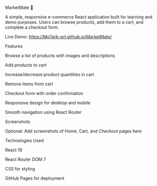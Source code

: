 MarketMate 🛒

A simple, responsive e-commerce React application built for learning and demo purposes. Users can browse products, add them to a cart, and complete a checkout form.

Live Demo: https://Mo7arb-art.github.io/MarketMate/

Features

Browse a list of products with images and descriptions

Add products to cart

Increase/decrease product quantities in cart

Remove items from cart

Checkout form with order confirmation

Responsive design for desktop and mobile

Smooth navigation using React Router

Screenshots

Optional: Add screenshots of Home, Cart, and Checkout pages here

Technologies Used

React 19

React Router DOM 7

CSS for styling

GitHub Pages for deployment
